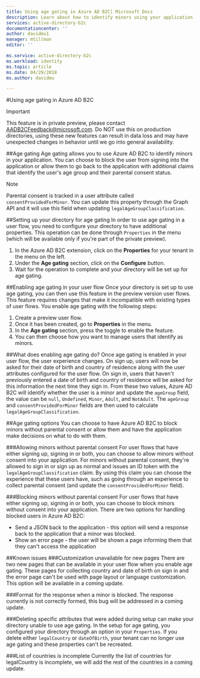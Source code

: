 ```yaml
---
title: Using age gating in Azure AD B2C| Microsoft Docs
description: Learn about how to identify minors using your application. 
services: active-directory-b2c
documentationcenter: ''
author: davidmu1
manager: mtillman
editor: ''

ms.service: active-directory-b2c
ms.workload: identity
ms.topic: article
ms.date: 04/29/2018
ms.author: davidmu

---
```


#Using age gating in Azure AD B2C

>[!IMPORTANT]
>This feature is in private preview, please contact AADB2CFeedback@microsoft.com.  Do NOT use this on production directories, using these new features can result in data loss and may have unexpected changes in behavior until we go into general availability.  
>

##Age gating
Age gating allows you to use Azure AD B2C to identify minors in your application.  You can choose to block the user from signing into the application or allow them to go back to the application with additional claims that identify the user's age group and their parental consent status.  

>[!NOTE]
>Parental consent is tracked in a user attribute called `consentProvidedForMinor`.  You can update this property through the Graph API and it will use this field when updating `legalAgeGroupClassification`.
>

##Setting up your directory for age gating
In order to use age gating in a user flow, you need to configure your directory to have additional properties. This operation can be done through `Properties` in the menu (which will be available only if you're part of the private preview).  
1. In the Azure AD B2C extension, click on the **Properties** for your tenant in the menu on the left.
2. Under the **Age gating** section, click on the **Configure** button.
3. Wait for the operation to complete and your directory will be set up for age gating.

##Enabling age gating in your user flow
Once your directory is set up to use age gating, you can then use this feature in the preview version user flows.  This feature requires changes that make it incompatible with existing types of user flows.  You enable age gating with the following steps:
1. Create a preview user flow.
2. Once it has been created, go to **Properties** in the menu.
3. In the **Age gating** section, press the toggle to enable the feature.
4. You can then choose how you want to manage users that identify as minors.

##What does enabling age gating do?
Once age gating is enabled in your user flow, the user experience changes.  On sign up, users will now be asked for their date of birth and country of residence along with the user attributes configured for the user flow.  On sign in, users that haven't previously entered a date of birth and country of residence will be asked for this information the next time they sign in.  From these two values, Azure AD B2C will identify whether the user is a minor and update the `ageGroup` field, the value can be `null`, `Undefined`, `Minor`, `Adult`, and `NotAdult`.  The `ageGroup` and `consentProvidedForMinor` fields are then used to calculate `legalAgeGroupClassification`. 

##Age gating options
You can choose to have Azure AD B2C to block minors without parental consent or allow them and have the application make decisions on what to do with them.  

###Allowing minors without parental consent
For user flows that have either signing up, signing in or both, you can choose to allow minors without consent into your application.  For minors without parental consent, they're allowed to sign in or sign up as normal and issues an ID token with the `legalAgeGroupClassification` claim.  By using this claim you can choose the experience that these users have, such as going through an experience to collect parental consent (and update the `consentProvidedForMinor` field).

###Blocking minors without parental consent
For user flows that have either signing up, signing in or both, you can choose to block minors without consent into your application.  There are two options for handling blocked users in Azure AD B2C:
* Send a JSON back to the application - this option will send a response back to the application that a minor was blocked.
* Show an error page -  the user will be shown a page informing them that they can't access the application

##Known issues
###Customization unavailable for new pages
There are two new pages that can be available in your user flow when you enable age gating.  These pages for collecting country and date of birth on sign in and the error page can't be used with page layout or language customization.  This option will be available in a coming update.

###Format for the response when a minor is blocked.
The response currently is not correctly formed, this bug will be addressed in a coming update.

###Deleting specific attributes that were added during setup can make your directory unable to use age gating.
In the setup for age gating, you configured your directory through an option in your `Properties`.  If you delete either `legalCountry` or `dateOfBirth`, your tenant can no longer use age gating and these properties can't be recreated.

###List of countries is incomplete
Currently the list of countries for legalCountry is incomplete, we will add the rest of the countries in a coming update.